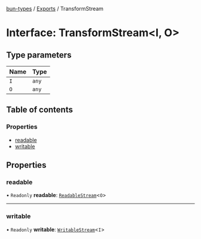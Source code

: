 [bun-types](https://github.com/oven-sh/bun-types/blob/master/api-docs/README.md) / [Exports](https://github.com/oven-sh/bun-types/blob/master/api-docs/modules.md) / TransformStream

# Interface: TransformStream<I, O\>

## Type parameters

| Name | Type |
| :------ | :------ |
| `I` | `any` |
| `O` | `any` |

## Table of contents

### Properties

- [readable](https://github.com/oven-sh/bun-types/blob/master/api-docs/interfaces/TransformStream.md#readable)
- [writable](https://github.com/oven-sh/bun-types/blob/master/api-docs/interfaces/TransformStream.md#writable)

## Properties

### readable

• `Readonly` **readable**: [`ReadableStream`](https://github.com/oven-sh/bun-types/blob/master/api-docs/modules.md#readablestream)<`O`\>

___

### writable

• `Readonly` **writable**: [`WritableStream`](https://github.com/oven-sh/bun-types/blob/master/api-docs/modules.md#writablestream)<`I`\>
